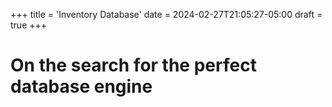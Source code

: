 +++
title = 'Inventory Database'
date = 2024-02-27T21:05:27-05:00
draft = true
+++

# On the search for the perfect database engine
